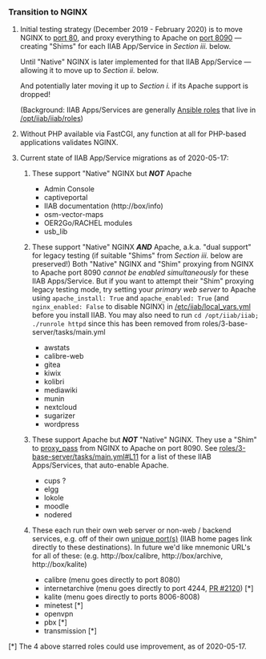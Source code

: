 ### Transition to NGINX

1. Initial testing strategy (December 2019 - February 2020) is to move NGINX to [port 80](https://github.com/iiab/iiab/wiki/IIAB-Networking#list-of-ports--services), and proxy everything to Apache on [port 8090](https://github.com/iiab/iiab/wiki/IIAB-Networking#list-of-ports--services) &mdash; creating "Shims" for each IIAB App/Service in *Section iii.* below.

   Until "Native" NGINX is later implemented for that IIAB App/Service &mdash; allowing it to move up to *Section ii.* below.

   And potentially later moving it up to *Section i.* if its Apache support is dropped!
   
   (Background: IIAB Apps/Services are generally [Ansible roles](https://github.com/iiab/iiab/wiki/IIAB-Contributors-Guide#ansible) that live in [/opt/iiab/iiab/roles](https://github.com/iiab/iiab/tree/master/roles))

2. Without PHP available via FastCGI, any function at all for PHP-based applications validates NGINX.

3. Current state of IIAB App/Service migrations as of 2020-05-17:

   1. These support "Native" NGINX but ***NOT*** Apache
      * Admin Console
      * captiveportal
      * IIAB documentation (http://box/info)
      * osm-vector-maps
      * OER2Go/RACHEL modules
      * usb_lib

   2. These support "Native" NGINX ***AND*** Apache, a.k.a. "dual support" for legacy testing (if suitable "Shims" from *Section iii.* below are preserved!)  Both "Native" NGINX and "Shim" proxying from NGINX to Apache port 8090 *cannot be enabled simultaneously* for these IIAB Apps/Service.  But if you want to attempt their "Shim" proxying legacy testing mode, try setting your *primary web server* to Apache using `apache_install: True` and `apache_enabled: True` (and `nginx_enabled: False` to disable NGINX) in [/etc/iiab/local_vars.yml](http://wiki.laptop.org/go/IIAB/FAQ#What_is_local_vars.yml_and_how_do_I_customize_it.3F) before you install IIAB.  You may also need to run `cd /opt/iiab/iiab; ./runrole httpd` since this has been removed from roles/3-base-server/tasks/main.yml
      * awstats
      * calibre-web
      * gitea
      * kiwix
      * kolibri
      * mediawiki
      * munin
      * nextcloud
      * sugarizer
      * wordpress

   3. These support Apache but ***NOT*** "Native" NGINX.  They use a "Shim" to [proxy_pass](https://docs.nginx.com/nginx/admin-guide/web-server/reverse-proxy/) from NGINX to Apache on port 8090.  See [roles/3-base-server/tasks/main.yml#L11](../3-base-server/tasks/main.yml#L11) for a list of these IIAB Apps/Services, that auto-enable Apache.
      * cups ?
      * elgg
      * lokole
      * moodle
      * nodered

   4. These each run their own web server or non-web / backend services, e.g. off of their own [unique port(s)](https://github.com/iiab/iiab/wiki/IIAB-Networking#list-of-ports--services) (IIAB home pages link directly to these destinations).  In future we'd like mnemonic URL's for all of these: (e.g. http://box/calibre, http://box/archive, http://box/kalite)
      * calibre (menu goes directly to port 8080)
      * internetarchive (menu goes directly to port 4244, [PR #2120](https://github.com/iiab/iiab/pull/2120)) [*]
      * kalite (menu goes directly to ports 8006-8008)
      * minetest [*]
      * openvpn
      * pbx [*]
      * transmission [*]

[*] The 4 above starred roles could use improvement, as of 2020-05-17.
